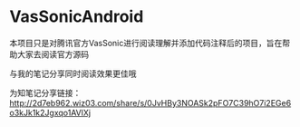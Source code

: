 # VasSonicAndroid
本项目只是对腾讯官方VasSonic进行阅读理解并添加代码注释后的项目，旨在帮助大家去阅读官方源码

与我的笔记分享同时阅读效果更佳哦

为知笔记分享链接：http://2d7eb962.wiz03.com/share/s/0JvHBy3NOASk2pFO7C39hO7i2EGe6o3kJk1k2Jgxqo1AVlXj
